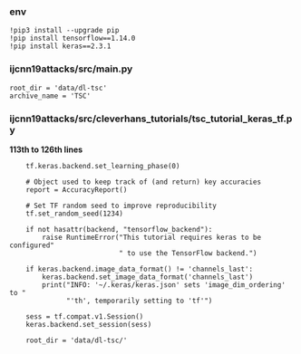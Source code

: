 ### env
```
!pip3 install --upgrade pip
!pip install tensorflow==1.14.0
!pip install keras==2.3.1
```



### ijcnn19attacks/src/main.py
```
root_dir = 'data/dl-tsc'
archive_name = 'TSC'
```

### ijcnn19attacks/src/cleverhans_tutorials/tsc_tutorial_keras_tf.py
**113th to 126th lines**
```
    tf.keras.backend.set_learning_phase(0)

    # Object used to keep track of (and return) key accuracies
    report = AccuracyReport()

    # Set TF random seed to improve reproducibility
    tf.set_random_seed(1234)

    if not hasattr(backend, "tensorflow_backend"):
        raise RuntimeError("This tutorial requires keras to be configured"
                           " to use the TensorFlow backend.")

    if keras.backend.image_data_format() != 'channels_last':
        keras.backend.set_image_data_format('channels_last')
        print("INFO: '~/.keras/keras.json' sets 'image_dim_ordering' to "
              "'th', temporarily setting to 'tf'")
              
    sess = tf.compat.v1.Session()
    keras.backend.set_session(sess)

    root_dir = 'data/dl-tsc/'
```
